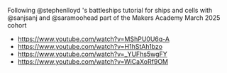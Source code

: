 Following @stephenlloyd 's battleships tutorial for ships and cells
with @sanjsanj and @saramoohead part of the  Makers Academy March 2025 cohort

- https://www.youtube.com/watch?v=MShPU0U6q-A
- https://www.youtube.com/watch?v=H1hStAh1bzo
- https://www.youtube.com/watch?v=_YUFhs5wgFY
- https://www.youtube.com/watch?v=WiCaXoRf9OM
